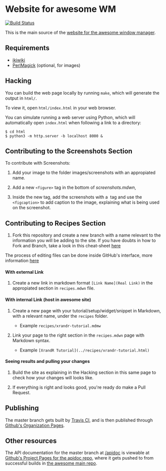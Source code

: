 # Website for awesome WM

[![Build Status](https://travis-ci.org/awesomeWM/awesome-www.svg?branch=master)](https://travis-ci.org/awesomeWM/awesome-www)

This is the main source of the
[website for the awesome window manager](https://awesomewm.org/).

## Requirements

- [ikiwiki](https://ikiwiki.info/)
- [PerlMagick](https://www.imagemagick.org/script/perl-magick.php) (optional,
  for images)

## Hacking

You can build the web page locally by running `make`, which will generate the
output in `html/`.

To view it, open `html/index.html` in your web browser.

You can simulate running a web server using Python, which will automatically
open `index.html` when following a link to a directory:

    $ cd html
    $ python3 -m http.server -b localhost 8000 &

## Contributing to the Screenshots Section

To contribute with Screenshots:

1. Add your image to the folder images/screenshots with an appropiated name.

2. Add a new `<figure>` tag in the bottom of *screenshots.mdwn*,

3. Inside the new tag, add the screenshots with a <img> tag and use the `<figcaption>` to add caption to the image, explaining what is being used on the screenshot.

## Contributing to Recipes Section

1. Fork this repository and create a new branch with a name relevant to the information you will be adding to the site.
If you have doubts in how to Fork and Branch, take a look in this cheat-sheet [here](https://www.git-tower.com/blog/git-cheat-sheet/)

The process of editing files can be done inside GitHub's interface, more information [here](https://help.github.com/articles/github-flow/)

#### With external Link

1. Create a new link in markdown format `[Link Name](Real Link)` in the appropiated section in `recipes.mdwn` file.

#### With internal Link (host in awesome site)

1. Create a new page with your tutorial/setup/widget/snippet in Markdown, with a relevant name, under the `recipes` folder.

   - Example `recipes/xrandr-tutorial.mdmw`

2. Link your page to the right section in the `recipes.mdwn` page with Markdown syntax.

   - Example `[XrandR Tutorial](../recipes/xrandr-tutorial.html)`

#### Seeing results and pulling your changes

1. Build the site as explaining in the Hacking section in this same page to check how your changes will looks like.

2. If everything is right and looks good, you're ready do make a Pull Request.

## Publishing

The master branch gets built by
[Travis CI](https://travis-ci.org/awesomeWM/awesome-www/), and is then published
through [Github's Organization Pages](https://github.com/awesomeWM/awesomeWM.github.io).

## Other resources

The API documentation for the master branch at
[/apidoc](https://awesomewm.org/apidoc/) is viewable at [Github's Project
Pages for the apidoc repo](https://github.com/awesomeWM/apidoc), where it gets
pushed to from successful builds in [the awesome main
repo](https://github.com/awesomeWM/awesome/).
